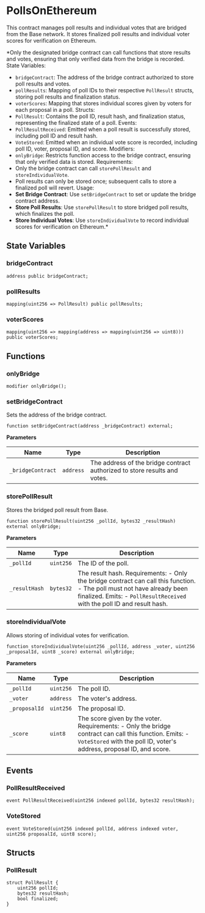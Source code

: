 # PollsOnEthereum
This contract manages poll results and individual votes that are bridged from the Base network.
It stores finalized poll results and individual voter scores for verification on Ethereum.

*Only the designated bridge contract can call functions that store results and votes, ensuring
that only verified data from the bridge is recorded.
State Variables:
- `bridgeContract`: The address of the bridge contract authorized to store poll results and votes.
- `pollResults`: Mapping of poll IDs to their respective `PollResult` structs, storing poll results and finalization status.
- `voterScores`: Mapping that stores individual scores given by voters for each proposal in a poll.
Structs:
- `PollResult`: Contains the poll ID, result hash, and finalization status, representing the finalized state of a poll.
Events:
- `PollResultReceived`: Emitted when a poll result is successfully stored, including poll ID and result hash.
- `VoteStored`: Emitted when an individual vote score is recorded, including poll ID, voter, proposal ID, and score.
Modifiers:
- `onlyBridge`: Restricts function access to the bridge contract, ensuring that only verified data is stored.
Requirements:
- Only the bridge contract can call `storePollResult` and `storeIndividualVote`.
- Poll results can only be stored once; subsequent calls to store a finalized poll will revert.
Usage:
- **Set Bridge Contract**: Use `setBridgeContract` to set or update the bridge contract address.
- **Store Poll Results**: Use `storePollResult` to store bridged poll results, which finalizes the poll.
- **Store Individual Votes**: Use `storeIndividualVote` to record individual scores for verification on Ethereum.*


## State Variables
### bridgeContract

```solidity
address public bridgeContract;
```


### pollResults

```solidity
mapping(uint256 => PollResult) public pollResults;
```


### voterScores

```solidity
mapping(uint256 => mapping(address => mapping(uint256 => uint8))) public voterScores;
```


## Functions
### onlyBridge


```solidity
modifier onlyBridge();
```

### setBridgeContract

Sets the address of the bridge contract.


```solidity
function setBridgeContract(address _bridgeContract) external;
```
**Parameters**

|Name|Type|Description|
|----|----|-----------|
|`_bridgeContract`|`address`|The address of the bridge contract authorized to store results and votes.|


### storePollResult

Stores the bridged poll result from Base.


```solidity
function storePollResult(uint256 _pollId, bytes32 _resultHash) external onlyBridge;
```
**Parameters**

|Name|Type|Description|
|----|----|-----------|
|`_pollId`|`uint256`|The ID of the poll.|
|`_resultHash`|`bytes32`|The result hash. Requirements: - Only the bridge contract can call this function. - The poll must not have already been finalized. Emits: - `PollResultReceived` with the poll ID and result hash.|


### storeIndividualVote

Allows storing of individual votes for verification.


```solidity
function storeIndividualVote(uint256 _pollId, address _voter, uint256 _proposalId, uint8 _score) external onlyBridge;
```
**Parameters**

|Name|Type|Description|
|----|----|-----------|
|`_pollId`|`uint256`|The poll ID.|
|`_voter`|`address`|The voter's address.|
|`_proposalId`|`uint256`|The proposal ID.|
|`_score`|`uint8`|The score given by the voter. Requirements: - Only the bridge contract can call this function. Emits: - `VoteStored` with the poll ID, voter's address, proposal ID, and score.|


## Events
### PollResultReceived

```solidity
event PollResultReceived(uint256 indexed pollId, bytes32 resultHash);
```

### VoteStored

```solidity
event VoteStored(uint256 indexed pollId, address indexed voter, uint256 proposalId, uint8 score);
```

## Structs
### PollResult

```solidity
struct PollResult {
    uint256 pollId;
    bytes32 resultHash;
    bool finalized;
}
```

